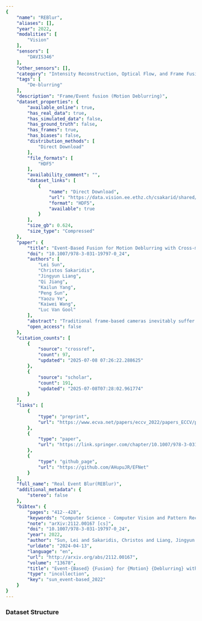 ```yaml
---
{
    "name": "REBlur",
    "aliases": [],
    "year": 2022,
    "modalities": [
        "Vision"
    ],
    "sensors": [
        "DAVIS346"
    ],
    "other_sensors": [],
    "category": "Intensity Reconstruction, Optical Flow, and Frame Fusion",
    "tags": [
        "De-blurring"
    ],
    "description": "Frame/Event fusion (Motion Deblurring)",
    "dataset_properties": {
        "available_online": true,
        "has_real_data": true,
        "has_simulated_data": false,
        "has_ground_truth": false,
        "has_frames": true,
        "has_biases": false,
        "distribution_methods": [
            "Direct Download"
        ],
        "file_formats": [
            "HDF5"
        ],
        "availability_comment": "",
        "dataset_links": [
            {
                "name": "Direct Download",
                "url": "https://data.vision.ee.ethz.ch/csakarid/shared/EFNet/REBlur.zip",
                "format": "HDF5",
                "available": true
            }
        ],
        "size_gb": 0.624,
        "size_type": "Compressed"
    },
    "paper": {
        "title": "Event-Based Fusion for Motion Deblurring with Cross-modal Attention",
        "doi": "10.1007/978-3-031-19797-0_24",
        "authors": [
            "Lei Sun",
            "Christos Sakaridis",
            "Jingyun Liang",
            "Qi Jiang",
            "Kailun Yang",
            "Peng Sun",
            "Yaozu Ye",
            "Kaiwei Wang",
            "Luc Van Gool"
        ],
        "abstract": "Traditional frame-based cameras inevitably suffer from motion blur due to long exposure times. As a kind of bio-inspired camera, the event camera records the intensity changes in an asynchronous way with high temporal resolution, providing valid image degradation information within the exposure time. In this paper, we rethink the eventbased image deblurring problem and unfold it into an end-to-end twostage image restoration network. To effectively fuse event and image features, we design an event-image cross-modal attention module applied at multiple levels of our network, which allows to focus on relevant features from the event branch and filter out noise. We also introduce a novel symmetric cumulative event representation specifically for image deblurring as well as an event mask gated connection between the two stages of our network which helps avoid information loss. At the dataset level, to foster event-based motion deblurring and to facilitate evaluation on challenging real-world images, we introduce the Real Event Blur (REBlur) dataset, captured with an event camera in an illuminationcontrolled optical laboratory. Our Event Fusion Network (EFNet) sets the new state of the art in motion deblurring, surpassing both the prior best-performing image-based method and all event-based methods with public implementations on the GoPro dataset (by up to 2.47dB) and on our REBlur dataset, even in extreme blurry conditions. The code and our REBlur dataset will be made publicly available.",
        "open_access": false
    },
    "citation_counts": [
        {
            "source": "crossref",
            "count": 97,
            "updated": "2025-07-08 07:26:22.288625"
        },
        {
            "source": "scholar",
            "count": 191,
            "updated": "2025-07-08T07:28:02.961774"
        }
    ],
    "links": [
        {
            "type": "preprint",
            "url": "https://www.ecva.net/papers/eccv_2022/papers_ECCV/papers/136780403.pdf"
        },
        {
            "type": "paper",
            "url": "https://link.springer.com/chapter/10.1007/978-3-031-19797-0_24"
        },
        {
            "type": "github_page",
            "url": "https://github.com/AHupuJR/EFNet"
        }
    ],
    "full_name": "Real Event Blur(REBlur)",
    "additional_metadata": {
        "stereo": false
    },
    "bibtex": {
        "pages": "412--428",
        "keywords": "Computer Science - Computer Vision and Pattern Recognition",
        "note": "arXiv:2112.00167 [cs]",
        "doi": "10.1007/978-3-031-19797-0_24",
        "year": 2022,
        "author": "Sun, Lei and Sakaridis, Christos and Liang, Jingyun and Jiang, Qi and Yang, Kailun and Sun, Peng and Ye, Yaozu and Wang, Kaiwei and Van Gool, Luc",
        "urldate": "2024-04-13",
        "language": "en",
        "url": "http://arxiv.org/abs/2112.00167",
        "volume": "13678",
        "title": "Event-{Based} {Fusion} for {Motion} {Deblurring} with {Cross}-modal {Attention}",
        "type": "incollection",
        "key": "sun_event-based_2022"
    }
}
---
```


### Dataset Structure
